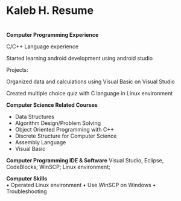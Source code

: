 # Kaleb H. Resume
#
**Computer Programming Experience**

C/C++ Language experience

Started learning android development using android studio

Projects:

Organized data and calculations using Visual Basic on Visual Studio

Created multiple choice quiz with C language in Linux environment

**Computer Science Related Courses**	
* Data Structures
* Algorithm Design/Problem Solving 
* Object Oriented Programming with C++
* Discrete Structure for Computer Science 
* Assembly Language 	
* Visual Basic

**Computer Programming IDE & Software**	
Visual Studio, Eclipse, CodeBlocks; WinSCP; Linux environment; 
				     					      
**Computer Skills**	 
•	Operated Linux environment 
•	Use WinSCP on Windows
•	Troubleshooting 

